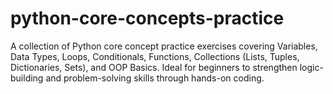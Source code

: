 # python-core-concepts-practice
A collection of Python core concept practice exercises covering Variables, Data Types, Loops, Conditionals, Functions, Collections (Lists, Tuples, Dictionaries, Sets), and OOP Basics. Ideal for beginners to strengthen logic-building and problem-solving skills through hands-on coding.
